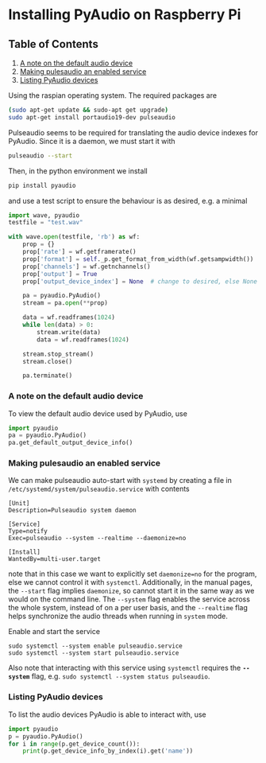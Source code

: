 # Installing PyAudio on Raspberry Pi

<!--BEGIN TOC-->
## Table of Contents
1. [A note on the default audio device](#toc-sub-tag-0)
2. [Making pulesaudio an enabled service](#toc-sub-tag-1)
3. [Listing PyAudio devices](#toc-sub-tag-2)
<!--END TOC-->


Using the raspian operating system. The required packages are
```bash
(sudo apt-get update && sudo-apt get upgrade)
sudo apt-get install portaudio19-dev pulseaudio
```
Pulseaudio seems to be required for translating the audio device indexes for PyAudio. Since it is a daemon, we must start it with
```bash
pulseaudio --start
```
Then, in the python environment we install
```bash
pip install pyaudio 
```
and use a test script to ensure the behaviour is as desired, e.g. a minimal
```python
import wave, pyaudio
testfile = "test.wav"

with wave.open(testfile, 'rb') as wf:
	prop = {}
	prop['rate'] = wf.getframerate()
    prop['format'] = self._p.get_format_from_width(wf.getsampwidth())
	prop['channels'] = wf.getnchannels()
    prop['output'] = True
    prop['output_device_index'] = None 	# change to desired, else None uses default

    pa = pyaudio.PyAudio()
    stream = pa.open(**prop)

    data = wf.readframes(1024)
    while len(data) > 0:
    	stream.write(data)
    	data = wf.readframes(1024)

    stream.stop_stream()
    stream.close()

    pa.terminate()
```
### A note on the default audio device <a name="toc-sub-tag-0"></a>
To view the default audio device used by PyAudio, use
```python
import pyaudio
pa = pyaudio.PyAudio()
pa.get_default_output_device_info()
```


### Making pulesaudio an enabled service <a name="toc-sub-tag-1"></a>
We can make pulseaudio auto-start with `systemd` by creating a file in `/etc/systemd/system/pulseaudio.service` with contents
```
[Unit]
Description=Pulseaudio system daemon

[Service]
Type=notify
Exec=pulseaudio --system --realtime --daemonize=no

[Install]
WantedBy=multi-user.target
```
note that in this case we want to explicitly set `daemonize=no` for the program, else we cannot control it with `systemctl`. Additionally, in the manual pages, the `--start` flag implies `daemonize`, so cannot start it in the same way as we would on the command line. The `--system` flag enables the service across the whole system, instead of on a per user basis, and the `--realtime` flag helps synchronize the audio threads when running in `system` mode.

Enable and start the service
```
sudo systemctl --system enable pulseaudio.service
sudo systemctl --system start pulseaudio.service
``` 

Also note that interacting with this service using `systemctl` requires the **`--system`** flag, e.g. `sudo systemctl --system status pulseaudio`.

### Listing PyAudio devices <a name="toc-sub-tag-2"></a>
To list the audio devices PyAudio is able to interact with, use
```python
import pyaudio
p = pyaudio.PyAudio()
for i in range(p.get_device_count()):
    print(p.get_device_info_by_index(i).get('name'))
```